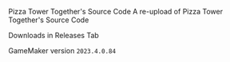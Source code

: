 Pizza Tower Together's Source Code
A re-upload of Pizza Tower Together's Source Code

Downloads in Releases Tab

GameMaker version ```2023.4.0.84```
